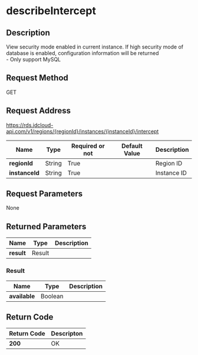 # describeIntercept


## Description
View security mode enabled in current instance. If high security mode of database is enabled, configuration information will be returned<br>- Only support MySQL

## Request Method
GET

## Request Address
https://rds.jdcloud-api.com/v1/regions/{regionId}/instances/{instanceId}/intercept

|Name|Type|Required or not|Default Value|Description|
|---|---|---|---|---|
|**regionId**|String|True| |Region ID|
|**instanceId**|String|True| |Instance ID|

## Request Parameters
None


## Returned Parameters
|Name|Type|Description|
|---|---|---|
|**result**|Result| |

### Result
|Name|Type|Description|
|---|---|---|
|**available**|Boolean| |

## Return Code
|Return Code|Descripton|
|---|---|
|**200**|OK|
